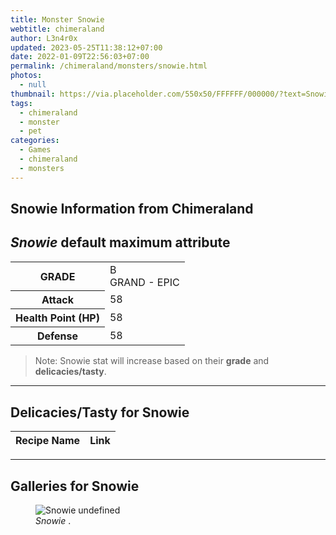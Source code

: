 ```yaml
---
title: Monster Snowie
webtitle: chimeraland
author: L3n4r0x
updated: 2023-05-25T11:38:12+07:00
date: 2022-01-09T22:56:03+07:00
permalink: /chimeraland/monsters/snowie.html
photos:
  - null
thumbnail: https://via.placeholder.com/550x50/FFFFFF/000000/?text=Snowie
tags:
  - chimeraland
  - monster
  - pet
categories:
  - Games
  - chimeraland
  - monsters
---
```


<link
  rel="stylesheet"
  href="https://rawcdn.githack.com/dimaslanjaka/Web-Manajemen/870a349/css/bootstrap-5-3-0-alpha3-wrapper.css"
/>
<section id="bootstrap-wrapper">
  <div data-bs-theme="dark">
    <h2>Snowie Information from Chimeraland</h2>
    <h2 id="attribute"><i>Snowie</i> default maximum attribute</h2>
    <div class="row">
      <div class="col mb-2">
        <div class="card">
          <div class="card-body">
            <table>
              <tr>
                <th>GRADE</th>
                <td>B <br /><span class="text-purple">GRAND - EPIC</span></td>
              </tr>
              <tr>
                <th>Attack</th>
                <td>58</td>
              </tr>
              <tr>
                <th>Health Point (HP)</th>
                <td>58</td>
              </tr>
              <tr>
                <th>Defense</th>
                <td>58</td>
              </tr>
            </table>
          </div>
        </div>
      </div>
    </div>
    <blockquote>
      Note: Snowie stat will increase based on their <b>grade</b> and
      <b>delicacies/tasty</b>.
    </blockquote>
    <hr />
    <h2 id="delicacies">Delicacies/Tasty for Snowie</h2>
    <div class="card">
      <div class="card-body">
        <div class="table-responsive">
          <table class="table table-striped">
            <thead>
              <tr>
                <th>Recipe Name</th>
                <th>Link</th>
              </tr>
            </thead>
            <tbody></tbody>
          </table>
        </div>
      </div>
    </div>
    <hr />
    <div id="gallery">
      <h2>Galleries for Snowie</h2>
      <div class="row">
        <div class="col-lg-6 col-12">
          <figure>
            <img
              src="https://www.webmanajemen.com/undefined"
              alt="Snowie undefined"
            />
            <figcaption><i>Snowie</i> .</figcaption>
          </figure>
        </div>
      </div>
    </div>
  </div>
</section>